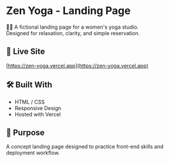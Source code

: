 # Zen Yoga - Landing Page

🧘‍♀️ A fictional landing page for a women's yoga studio.  
Designed for relaxation, clarity, and simple reservation.

## 🔗 Live Site
[https://zen-yoga.vercel.app](https://zen-yoga.vercel.app)

## 🛠️ Built With
- HTML / CSS
- Responsive Design
- Hosted with Vercel

## 🎯 Purpose
A concept landing page designed to practice front-end skills and deployment workflow.
